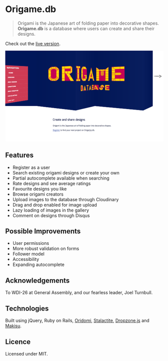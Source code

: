 # Origame.db

> Origami is the Japanese art of folding paper into decorative shapes. **Origame.db** is a database where users can create and share their designs.  

Check out the [live version](https://origame-db.herokuapp.com/).

![Origame Screenshot](https://github.com/amandytang/origame_app/blob/master/app/assets/images/screenshot.png)
<br/>

## Features
* Register as a user
* Search existing origami designs or create your own
* Partial autocomplete available when searching
* Rate designs and see average ratings
* Favourite designs you like
* Browse origami creators
* Upload images to the database through Cloudinary
* Drag and drop enabled for image upload
* Lazy loading of images in the gallery
* Comment on designs through Disqus

## Possible Improvements
* User permissions
* More robust validation on forms
* Follower model
* Accessibility
* Expanding autocomplete

## Acknowledgements

To WDI-26 at General Assembly, and our fearless leader, Joel Turnbull.

## Technologies

Built using jQuery, Ruby on Rails, [Oridomi](https://github.com/dmotz/oriDomi), [Stalactite](https://github.com/jonobr1/stalactite), [Dropzone.js](http://www.dropzonejs.com/) and [Makisu](https://github.com/soulwire/Makisu).

## Licence

Licensed under MIT.
